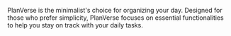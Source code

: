 PlanVerse is the minimalist's choice for organizing your day. Designed for those who prefer simplicity, PlanVerse focuses on essential functionalities to help you stay on track with your daily tasks.   
